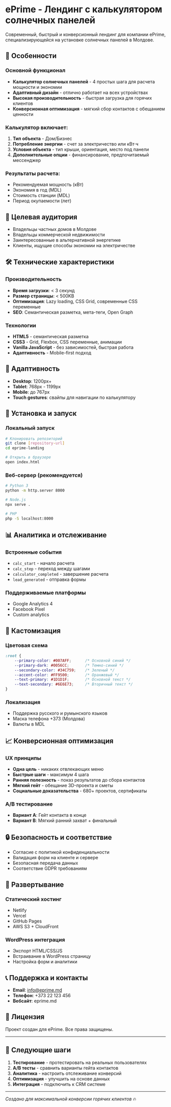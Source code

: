 # ePrime - Лендинг с калькулятором солнечных панелей

Современный, быстрый и конверсионный лендинг для компании ePrime, специализирующейся на установке солнечных панелей в Молдове.

## 🚀 Особенности

### Основной функционал
- **Калькулятор солнечных панелей** - 4 простых шага для расчета мощности и экономии
- **Адаптивный дизайн** - отлично работает на всех устройствах
- **Высокая производительность** - быстрая загрузка для горячих клиентов
- **Конверсионная оптимизация** - мягкий сбор контактов с обещанием ценности

### Калькулятор включает:
1. **Тип объекта** - Дом/Бизнес
2. **Потребление энергии** - счет за электричество или кВт⋅ч
3. **Условия объекта** - тип крыши, ориентация, место под панели
4. **Дополнительные опции** - финансирование, предпочитаемый мессенджер

### Результаты расчета:
- Рекомендуемая мощность (кВт)
- Экономия в год (MDL)
- Стоимость станции (MDL)
- Период окупаемости (лет)

## 🎯 Целевая аудитория

- Владельцы частных домов в Молдове
- Владельцы коммерческой недвижимости
- Заинтересованные в альтернативной энергетике
- Клиенты, ищущие способы экономии на электричестве

## 🛠 Технические характеристики

### Производительность
- **Время загрузки**: < 3 секунд
- **Размер страницы**: < 500KB
- **Оптимизация**: Lazy loading, CSS Grid, современные CSS переменные
- **SEO**: Семантическая разметка, мета-теги, Open Graph

### Технологии
- **HTML5** - семантическая разметка
- **CSS3** - Grid, Flexbox, CSS переменные, анимации
- **Vanilla JavaScript** - без зависимостей, быстрая работа
- **Адаптивность** - Mobile-first подход

## 📱 Адаптивность

- **Desktop**: 1200px+
- **Tablet**: 768px - 1199px
- **Mobile**: до 767px
- **Touch gestures**: свайпы для навигации по калькулятору

## 🔧 Установка и запуск

### Локальный запуск
```bash
# Клонировать репозиторий
git clone [repository-url]
cd eprime-landing

# Открыть в браузере
open index.html
```

### Веб-сервер (рекомендуется)
```bash
# Python 3
python -m http.server 8000

# Node.js
npx serve .

# PHP
php -S localhost:8000
```

## 📊 Аналитика и отслеживание

### Встроенные события
- `calc_start` - начало расчета
- `calc_step` - переход между шагами
- `calculator_completed` - завершение расчета
- `lead_generated` - отправка формы

### Поддерживаемые платформы
- Google Analytics 4
- Facebook Pixel
- Custom analytics

## 🎨 Кастомизация

### Цветовая схема
```css
:root {
    --primary-color: #007AFF;      /* Основной синий */
    --primary-dark: #0056CC;       /* Темно-синий */
    --secondary-color: #34C759;    /* Зеленый */
    --accent-color: #FF9500;       /* Оранжевый */
    --text-primary: #1D1D1F;       /* Основной текст */
    --text-secondary: #6E6E73;     /* Вторичный текст */
}
```

### Локализация
- Поддержка русского и румынского языков
- Маска телефона +373 (Молдова)
- Валюты в MDL

## 📈 Конверсионная оптимизация

### UX принципы
- **Одна цель** - никаких отвлекающих меню
- **Быстрые шаги** - максимум 4 шага
- **Ранняя полезность** - показ результатов до сбора контактов
- **Мягкий гейт** - обещание 3D-проекта и сметы
- **Социальные доказательства** - 680+ проектов, сертификаты

### A/B тестирование
- **Вариант A**: Гейт контакта в конце
- **Вариант B**: Мягкий ранний захват + финальный

## 🔒 Безопасность и соответствие

- Согласие с политикой конфиденциальности
- Валидация форм на клиенте и сервере
- Безопасная передача данных
- Соответствие GDPR требованиям

## 🚀 Развертывание

### Статический хостинг
- Netlify
- Vercel
- GitHub Pages
- AWS S3 + CloudFront

### WordPress интеграция
- Экспорт HTML/CSS/JS
- Встраивание в WordPress страницу
- Настройка форм и аналитики

## 📞 Поддержка и контакты

- **Email**: info@eprime.md
- **Телефон**: +373 22 123 456
- **Вебсайт**: eprime.md

## 📝 Лицензия

Проект создан для ePrime. Все права защищены.

---

## 🎯 Следующие шаги

1. **Тестирование** - протестировать на реальных пользователях
2. **A/B тесты** - сравнить варианты гейта контактов
3. **Аналитика** - настроить отслеживание конверсий
4. **Оптимизация** - улучшить на основе данных
5. **Интеграция** - подключить к CRM системе

---

*Создано для максимальной конверсии горячих клиентов* 🔥